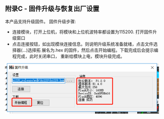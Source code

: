 


## 附录C - 固件升级与恢复出厂设置



本产品支持升级固件。
固件升级步骤:

- 连接模块，打开上位机，将模块和上位机波特率都设置为115200. 打开固件升级窗口
- 点击连接按钮，如出现模块连接信息。则说明升级系统准备就绪，点击文件选择器(…)选择拓
  展名为.hex 的固件，然后点击开始编程。下载完成后会提示编程完成，此时关闭串口，
  重新给模块上电，模块升级完成。

![](common_figures/firmware_update.png)

